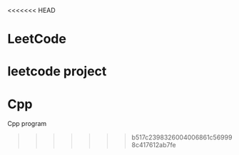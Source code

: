 <<<<<<< HEAD
# LeetCode
leetcode project
=======
# Cpp
Cpp program
>>>>>>> b517c2398326004006861c569998c417612ab7fe
